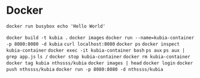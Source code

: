 # Docker

`docker run busybox echo 'Hello World'`

`docker build -t kubia .`
`docker images`
`docker run --name=kubia-container -p 8080:8080 -d kubia`
`curl localhost:8080`
`docker ps`
`docker inspect kubia-container`
`docker exec -it kubia-container bash`
`ps aux`
`ps aux | grep app.js`
`ls /`
`docker stop kubia-container`
`docker rm kubia-container`
`docker tag kubia nthssss/kubia`
`docker images | head`
`docker login`
`docker push nthssss/kubia`
`docker run -p 8080:8080 -d nthssss/kubia`
